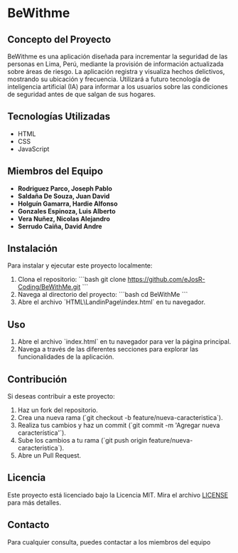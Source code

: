 # BeWithme

## Concepto del Proyecto

BeWithme es una aplicación diseñada para incrementar la seguridad de las personas en Lima, Perú, mediante la provisión de información actualizada sobre áreas de riesgo. La aplicación registra y visualiza hechos delictivos, mostrando su ubicación y frecuencia. Utilizará a futuro tecnología de inteligencia artificial (IA) para informar a los usuarios sobre las condiciones de seguridad antes de que salgan de sus hogares.

## Tecnologías Utilizadas

- HTML
- CSS
- JavaScript

## Miembros del Equipo

- **Rodriguez Parco, Joseph Pablo**
- **Saldaña De Souza, Juan David**
- **Holguín Gamarra, Hardie Alfonso** 
- **Gonzales Espinoza, Luis Alberto** 
- **Vera Nuñez, Nicolas Alejandro** 
- **Serrudo Caiña, David Andre** 

## Instalación

Para instalar y ejecutar este proyecto localmente:

1. Clona el repositorio:
   \`\`\`bash
   git clone https://github.com/eJosR-Coding/BeWithMe.git
   \`\`\`
2. Navega al directorio del proyecto:
   \`\`\`bash
   cd BeWithMe
   \`\`\`
3. Abre el archivo \`HTML\LandinPage\index.html\` en tu navegador.

## Uso

1. Abre el archivo \`index.html\` en tu navegador para ver la página principal.
2. Navega a través de las diferentes secciones para explorar las funcionalidades de la aplicación.

## Contribución

Si deseas contribuir a este proyecto:

1. Haz un fork del repositorio.
2. Crea una nueva rama (\`git checkout -b feature/nueva-caracteristica\`).
3. Realiza tus cambios y haz un commit (\`git commit -m 'Agregar nueva característica'\`).
4. Sube los cambios a tu rama (\`git push origin feature/nueva-caracteristica\`).
5. Abre un Pull Request.

## Licencia

Este proyecto está licenciado bajo la Licencia MIT. Mira el archivo [LICENSE](LICENSE) para más detalles.

## Contacto

Para cualquier consulta, puedes contactar a los miembros del equipo

